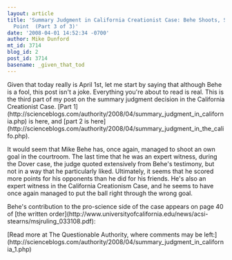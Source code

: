 ```yaml
---
layout: article
title: 'Summary Judgment in California Creationist Case: Behe Shoots, Scores, We Get
  Point  (Part 3 of 3)'
date: '2008-04-01 14:52:34 -0700'
author: Mike Dunford
mt_id: 3714
blog_id: 2
post_id: 3714
basename: _given_that_tod
---
```

<p>
Given that today really is April 1st, let me start by saying that although Behe is a fool, this post isn't a joke. Everything you're about to read is real. This is the third part of my post on the summary judgment decision in the California Creationist Case. [Part 1](http://scienceblogs.com/authority/2008/04/summary_judgment_in_california.php) is here, and [part 2 is here](http://scienceblogs.com/authority/2008/04/summary_judgment_in_the_califo.php). 
</p>

<p>
It would seem that Mike Behe has, once again, managed to shoot an own goal in the courtroom. The last time that he was an expert witness, during the Dover case, the judge quoted extensively from Behe's testimony, but not in a way that he particularly liked. Ultimately, it seems that he scored more points for his opponents than he did for his friends. He's also an expert witness in the California Creationism Case, and he seems to have once again managed to put the ball right through the wrong goal. 
</p>

<p>
Behe's contribution to the pro-science side of the case appears on page 40 of [the written order](http://www.universityofcalifornia.edu/news/acsi-stearns/msjruling_033108.pdf):
</p>


<p>[Read more at The Questionable Authority, where comments may be left:](http://scienceblogs.com/authority/2008/04/summary_judgment_in_california_1.php)</p>
